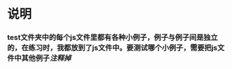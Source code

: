 # 说明

### test文件夹中的每个js文件里都有各种小例子，例子与例子间是独立的，在练习时，我都放到了js文件中。要测试哪个小例子，需要把js文件中其他例子*注释掉*
                    



 
